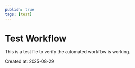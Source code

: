 ```yaml
---
publish: true
tags: [test]
---
```


# Test Workflow

This is a test file to verify the automated workflow is working.

Created at: 2025-08-29